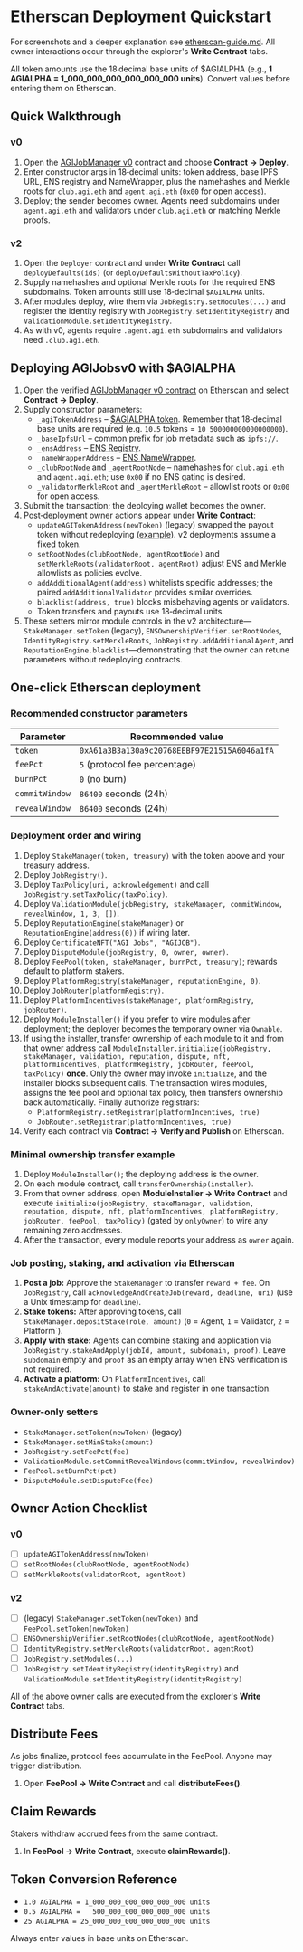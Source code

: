 # Etherscan Deployment Quickstart

For screenshots and a deeper explanation see [etherscan-guide.md](etherscan-guide.md). All owner interactions occur through the explorer's **Write Contract** tabs.

All token amounts use the 18 decimal base units of $AGIALPHA (e.g., **1 AGIALPHA = 1_000_000_000_000_000_000 units**). Convert values before entering them on Etherscan.

## Quick Walkthrough

### v0
1. Open the [AGIJobManager v0](https://etherscan.io/address/0x0178b6bad606aaf908f72135b8ec32fc1d5ba477#code) contract and choose **Contract → Deploy**.
2. Enter constructor args in 18‑decimal units: token address, base IPFS URL, ENS registry and NameWrapper, plus the namehashes and Merkle roots for `club.agi.eth` and `agent.agi.eth` (`0x00` for open access).
3. Deploy; the sender becomes owner. Agents need subdomains under `agent.agi.eth` and validators under `club.agi.eth` or matching Merkle proofs.

### v2
1. Open the `Deployer` contract and under **Write Contract** call `deployDefaults(ids)` (or `deployDefaultsWithoutTaxPolicy`).
2. Supply namehashes and optional Merkle roots for the required ENS subdomains. Token amounts still use 18‑decimal `$AGIALPHA` units.
3. After modules deploy, wire them via `JobRegistry.setModules(...)` and register the identity registry with `JobRegistry.setIdentityRegistry` and `ValidationModule.setIdentityRegistry`.
4. As with v0, agents require `.agent.agi.eth` subdomains and validators need `.club.agi.eth`.

## Deploying AGIJobsv0 with $AGIALPHA

1. Open the verified
   [AGIJobManager v0 contract](https://etherscan.io/address/0x0178b6bad606aaf908f72135b8ec32fc1d5ba477#code)
   on Etherscan and select **Contract → Deploy**.
2. Supply constructor parameters:
   - `_agiTokenAddress` – [$AGIALPHA token](https://etherscan.io/token/0xA61a3B3a130a9c20768EEBF97E21515A6046a1fA).
     Remember that 18‑decimal base units are required (e.g. `10.5` tokens = `10_500000000000000000`).
   - `_baseIpfsUrl` – common prefix for job metadata such as `ipfs://`.
   - `_ensAddress` – [ENS Registry](https://etherscan.io/address/0x00000000000C2E074eC69A0dFb2997BA6C7d2e1e).
   - `_nameWrapperAddress` – [ENS NameWrapper](https://etherscan.io/address/0x253553366Da8546fC250F225fe3d25d0C782303b).
   - `_clubRootNode` and `_agentRootNode` – namehashes for `club.agi.eth` and `agent.agi.eth`; use
     `0x00` if no ENS gating is desired.
   - `_validatorMerkleRoot` and `_agentMerkleRoot` – allowlist roots or `0x00` for open access.
3. Submit the transaction; the deploying wallet becomes the owner.
4. Post‑deployment owner actions appear under **Write Contract**:
   - `updateAGITokenAddress(newToken)` (legacy) swapped the payout token without redeploying
     ([example](https://etherscan.io/tx/0x9efa2044bc0d0112f21724baacecf72719297c9db1d97e49a9281863684a668a)). v2 deployments assume a fixed token.
   - `setRootNodes(clubRootNode, agentRootNode)` and `setMerkleRoots(validatorRoot, agentRoot)` adjust
     ENS and Merkle allowlists as policies evolve.
   - `addAdditionalAgent(address)` whitelists specific addresses; the paired `addAdditionalValidator`
     provides similar overrides.
   - `blacklist(address, true)` blocks misbehaving agents or validators.
   - Token transfers and payouts use 18‑decimal units.
5. These setters mirror module controls in the v2 architecture—`StakeManager.setToken` (legacy),
   `ENSOwnershipVerifier.setRootNodes`, `IdentityRegistry.setMerkleRoots`, `JobRegistry.addAdditionalAgent`,
   and `ReputationEngine.blacklist`—demonstrating that the owner can retune parameters without redeploying contracts.

## One-click Etherscan deployment

### Recommended constructor parameters

| Parameter | Recommended value |
| --- | --- |
| `token` | `0xA61a3B3a130a9c20768EEBF97E21515A6046a1fA` |
| `feePct` | `5` (protocol fee percentage) |
| `burnPct` | `0` (no burn) |
| `commitWindow` | `86400` seconds (24h) |
| `revealWindow` | `86400` seconds (24h) |

### Deployment order and wiring

1. Deploy `StakeManager(token, treasury)` with the token above and your treasury address.
2. Deploy `JobRegistry()`.
3. Deploy `TaxPolicy(uri, acknowledgement)` and call `JobRegistry.setTaxPolicy(taxPolicy)`.
4. Deploy `ValidationModule(jobRegistry, stakeManager, commitWindow, revealWindow, 1, 3, [])`.
5. Deploy `ReputationEngine(stakeManager)` or `ReputationEngine(address(0))` if wiring later.
6. Deploy `CertificateNFT("AGI Jobs", "AGIJOB")`.
7. Deploy `DisputeModule(jobRegistry, 0, owner, owner)`.
8. Deploy `FeePool(token, stakeManager, burnPct, treasury)`; rewards default to platform stakers.
9. Deploy `PlatformRegistry(stakeManager, reputationEngine, 0)`.
10. Deploy `JobRouter(platformRegistry)`.
11. Deploy `PlatformIncentives(stakeManager, platformRegistry, jobRouter)`.
12. Deploy `ModuleInstaller()` if you prefer to wire modules after deployment; the deployer becomes the temporary owner via `Ownable`.
13. If using the installer, transfer ownership of each module to it and from that owner address call `ModuleInstaller.initialize(jobRegistry, stakeManager, validation, reputation, dispute, nft, platformIncentives, platformRegistry, jobRouter, feePool, taxPolicy)` **once**. Only the owner may invoke `initialize`, and the installer blocks subsequent calls. The transaction wires modules, assigns the fee pool and optional tax policy, then transfers ownership back automatically. Finally authorize registrars:
    - `PlatformRegistry.setRegistrar(platformIncentives, true)`
    - `JobRouter.setRegistrar(platformIncentives, true)`
14. Verify each contract via **Contract → Verify and Publish** on Etherscan.

### Minimal ownership transfer example

1. Deploy `ModuleInstaller()`; the deploying address is the owner.
2. On each module contract, call `transferOwnership(installer)`.
3. From that owner address, open **ModuleInstaller → Write Contract** and execute `initialize(jobRegistry, stakeManager, validation, reputation, dispute, nft, platformIncentives, platformRegistry, jobRouter, feePool, taxPolicy)` (gated by `onlyOwner`) to wire any remaining zero addresses.
4. After the transaction, every module reports your address as `owner` again.

### Job posting, staking, and activation via Etherscan

1. **Post a job:** Approve the `StakeManager` to transfer `reward + fee`. On `JobRegistry`, call `acknowledgeAndCreateJob(reward, deadline, uri)` (use a Unix timestamp for `deadline`).
2. **Stake tokens:** After approving tokens, call `StakeManager.depositStake(role, amount)` (`0` = Agent, `1` = Validator, `2` = Platform`).
3. **Apply with stake:** Agents can combine staking and application via `JobRegistry.stakeAndApply(jobId, amount, subdomain, proof)`. Leave `subdomain` empty and `proof` as an empty array when ENS verification is not required.
4. **Activate a platform:** On `PlatformIncentives`, call `stakeAndActivate(amount)` to stake and register in one transaction.

### Owner-only setters

- `StakeManager.setToken(newToken)` (legacy)
- `StakeManager.setMinStake(amount)`
- `JobRegistry.setFeePct(fee)`
- `ValidationModule.setCommitRevealWindows(commitWindow, revealWindow)`
- `FeePool.setBurnPct(pct)`
- `DisputeModule.setDisputeFee(fee)`

## Owner Action Checklist

### v0
- [ ] `updateAGITokenAddress(newToken)`
- [ ] `setRootNodes(clubRootNode, agentRootNode)`
- [ ] `setMerkleRoots(validatorRoot, agentRoot)`

### v2
- [ ] (legacy) `StakeManager.setToken(newToken)` and `FeePool.setToken(newToken)`
- [ ] `ENSOwnershipVerifier.setRootNodes(clubRootNode, agentRootNode)`
- [ ] `IdentityRegistry.setMerkleRoots(validatorRoot, agentRoot)`
- [ ] `JobRegistry.setModules(...)`
- [ ] `JobRegistry.setIdentityRegistry(identityRegistry)` and `ValidationModule.setIdentityRegistry(identityRegistry)`

All of the above owner calls are executed from the explorer's **Write Contract** tabs.

## Distribute Fees

As jobs finalize, protocol fees accumulate in the FeePool. Anyone may trigger distribution.

1. Open **FeePool → Write Contract** and call **distributeFees()**.

## Claim Rewards

Stakers withdraw accrued fees from the same contract.

1. In **FeePool → Write Contract**, execute **claimRewards()**.

## Token Conversion Reference

- `1.0 AGIALPHA = 1_000_000_000_000_000_000 units`
- `0.5 AGIALPHA =   500_000_000_000_000_000 units`
- `25 AGIALPHA = 25_000_000_000_000_000_000 units`

Always enter values in base units on Etherscan.
